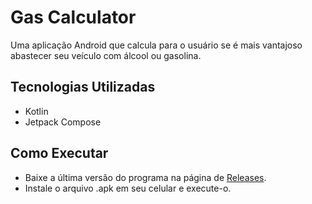 # Gas Calculator

Uma aplicação Android que calcula para o usuário se é mais vantajoso abastecer seu veículo com álcool ou gasolina.

## Tecnologias Utilizadas
- Kotlin
- Jetpack Compose

## Como Executar
- Baixe a última versão do programa na página de [Releases](https://github.com/arthur-cristo-silva/Gas-Calculator/releases/latest).
- Instale o arquivo .apk em seu celular e execute-o.